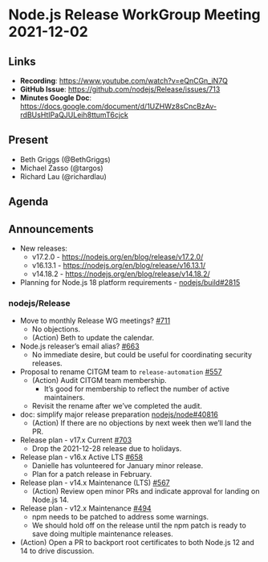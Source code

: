# Node.js Release WorkGroup Meeting 2021-12-02

## Links

* **Recording**: https://www.youtube.com/watch?v=eQnCGn_iN7Q
* **GitHub Issue**: https://github.com/nodejs/Release/issues/713
* **Minutes Google Doc**: https://docs.google.com/document/d/1UZHWz8sCncBzAv-rdBUsHtIPaQJULeih8ttumT6cjck

## Present

* Beth Griggs (@BethGriggs)
* Michael Zasso (@targos)
* Richard Lau (@richardlau)

## Agenda

## Announcements

* New releases:
  * v17.2.0 - https://nodejs.org/en/blog/release/v17.2.0/
  * v16.13.1 - https://nodejs.org/en/blog/release/v16.13.1/
  * v14.18.2 - https://nodejs.org/en/blog/release/v14.18.2/
* Planning for Node.js 18 platform requirements - [nodejs/build#2815](https://github.com/nodejs/build/issues/2815)

### nodejs/Release

* Move to monthly Release WG meetings? [#711](https://github.com/nodejs/Release/issues/711)
  * No objections.
  * (Action) Beth to update the calendar.
* Node.js releaser’s email alias? [#663](https://github.com/nodejs/Release/issues/663)
  * No immediate desire, but could be useful for coordinating security releases.
* Proposal to rename CITGM team to `release-automation` [#557](https://github.com/nodejs/Release/issues/557)
  * (Action) Audit CITGM team membership.
    * It’s good for membership to reflect the number of active maintainers.
  * Revisit the rename after we’ve completed the audit.
* doc: simplify major release preparation [nodejs/node#40816](https://github.com/nodejs/node/issues/40816)
  * (Action) If there are no objections by next week then we’ll land the PR.
* Release plan - v17.x Current [#703](https://github.com/nodejs/Release/issues/703)
  * Drop the 2021-12-28 release due to holidays.
* Release plan - v16.x Active LTS [#658](https://github.com/nodejs/Release/issues/658)
  * Danielle has volunteered for January minor release.
  * Plan for a patch release in February.
* Release plan - v14.x Maintenance (LTS) [#567](https://github.com/nodejs/Release/issues/567)
  * (Action) Review open minor PRs and indicate approval for landing on Node.js 14.
* Release plan - v12.x Maintenance [#494](https://github.com/nodejs/Release/issues/494)
  * npm needs to be patched to address some warnings.
  * We should hold off on the release until the npm patch is ready to save doing multiple maintenance releases.
* (Action) Open a PR to backport root certificates to both Node.js 12 and 14 to drive discussion.